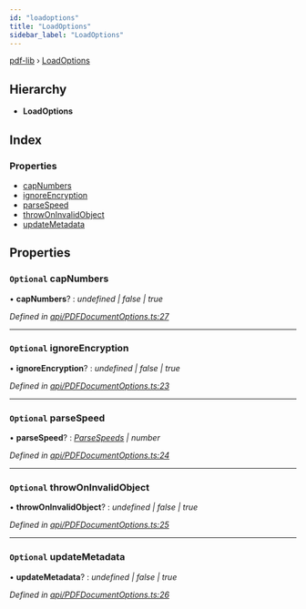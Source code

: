 ```yaml
---
id: "loadoptions"
title: "LoadOptions"
sidebar_label: "LoadOptions"
---
```


[pdf-lib](../index.md) › [LoadOptions](loadoptions.md)

## Hierarchy

* **LoadOptions**

## Index

### Properties

* [capNumbers](loadoptions.md#optional-capnumbers)
* [ignoreEncryption](loadoptions.md#optional-ignoreencryption)
* [parseSpeed](loadoptions.md#optional-parsespeed)
* [throwOnInvalidObject](loadoptions.md#optional-throwoninvalidobject)
* [updateMetadata](loadoptions.md#optional-updatemetadata)

## Properties

### `Optional` capNumbers

• **capNumbers**? : *undefined | false | true*

*Defined in [api/PDFDocumentOptions.ts:27](https://github.com/Hopding/pdf-lib/blob/c47aae6/src/api/PDFDocumentOptions.ts#L27)*

___

### `Optional` ignoreEncryption

• **ignoreEncryption**? : *undefined | false | true*

*Defined in [api/PDFDocumentOptions.ts:23](https://github.com/Hopding/pdf-lib/blob/c47aae6/src/api/PDFDocumentOptions.ts#L23)*

___

### `Optional` parseSpeed

• **parseSpeed**? : *[ParseSpeeds](../enums/parsespeeds.md) | number*

*Defined in [api/PDFDocumentOptions.ts:24](https://github.com/Hopding/pdf-lib/blob/c47aae6/src/api/PDFDocumentOptions.ts#L24)*

___

### `Optional` throwOnInvalidObject

• **throwOnInvalidObject**? : *undefined | false | true*

*Defined in [api/PDFDocumentOptions.ts:25](https://github.com/Hopding/pdf-lib/blob/c47aae6/src/api/PDFDocumentOptions.ts#L25)*

___

### `Optional` updateMetadata

• **updateMetadata**? : *undefined | false | true*

*Defined in [api/PDFDocumentOptions.ts:26](https://github.com/Hopding/pdf-lib/blob/c47aae6/src/api/PDFDocumentOptions.ts#L26)*
